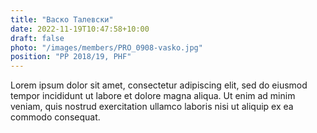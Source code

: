 ```yaml
---
title: "Васко Талевски"
date: 2022-11-19T10:47:58+10:00
draft: false
photo: "/images/members/PRO_0908-vasko.jpg"
position: "PP 2018/19, PHF"
---
```


Lorem ipsum dolor sit amet, consectetur adipiscing elit, sed do eiusmod tempor incididunt ut labore et dolore magna aliqua. Ut enim ad minim veniam, quis nostrud exercitation ullamco laboris nisi ut aliquip ex ea commodo consequat.